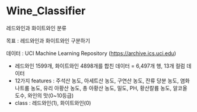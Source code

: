 # Wine_Classifier
레드와인과 화이트와인 분류

목표 : 레드와인과 화이트와인 구분하기

데이터 : UCI Machine Learning Repository (https://archive.ics.uci.edu)
- 레드와인 1599개, 화이트와인 4898개를 합친 데이터 = 6,497개 행, 13개 컬럼 데이터
- 12가지 features : 주석산 농도, 아세트산 농도, 구연산 농도, 잔류 당분 농도, 염화나트륨 농도, 유리 아황산 농도, 총 아황산 농도, 밀도, PH, 황산칼륨 농도, 알코올 도수, 와인의 맛(0~10등급)
- class : 레드와인(1), 화이트와인(0)
